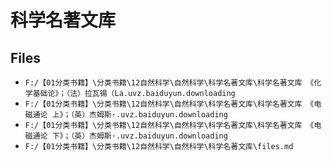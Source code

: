 # 科学名著文库

## Files

- `F:/【01分类书籍】\分类书籍\12自然科学\自然科学\科学名著文库\科学名著文库 《化学基础论》；（法）拉瓦锡（La.uvz.baiduyun.downloading`
- `F:/【01分类书籍】\分类书籍\12自然科学\自然科学\科学名著文库\科学名著文库 《电磁通论 上》；（英）杰姆斯·.uvz.baiduyun.downloading`
- `F:/【01分类书籍】\分类书籍\12自然科学\自然科学\科学名著文库\科学名著文库 《电磁通论 下》；（英）杰姆斯·.uvz.baiduyun.downloading`
- `F:/【01分类书籍】\分类书籍\12自然科学\自然科学\科学名著文库\files.md`
